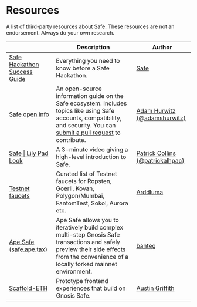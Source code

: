 # Resources

A list of third-party resources about Safe. These resources are not an endorsement. Always do your own research.

|                                                                                                                                            | Description                                                                                                | Author                                                                |
| ------------------------------------------------------------------------------------------------------------------------------------------ | ---------------------------------------------------------------------------------------------------------- | --------------------------------------------------------------------- |
| [Safe Hackathon Success Guide](https://safe-global.notion.site/Safe-Hackathon-Success-Guide-26ccbd7263ab44808d8f00106f35c2d7)                                                                | Everything you need to know before a Safe Hackathon. | [Safe](https://github.com/safe-global)                               |
| [Safe open info](https://hackmd.io/@safe/oi) | An open-source information guide on the Safe ecosystem. Includes topics like using Safe accounts, compatibility, and security. You can [submit a pull request](https://github.com/adam-hurwitz/safe-oi) to contribute.          | [Adam Hurwitz (@adamshurwitz)](https://twitter.com/adamshurwitz)      |
| [Safe \| Lily Pad Look](https://www.youtube.com/watch?v=LqbWQg5nsaE)                                                                       | A 3-minute video giving a high-level introduction to Safe.                                                 | [Patrick Collins (@patrickalhpac)](https://twitter.com/patrickalphac) |
| [Testnet faucets](https://github.com/arddluma/awesome-list-testnet-faucets)                                                                | Curated list of Testnet faucets for Ropsten, Goerli, Kovan, Polygon/Mumbai, FantomTest, Sokol, Aurora etc. | [Arddluma](https://github.com/arddluma)                               |
| [Ape Safe](https://github.com/banteg/ape-safe) ([safe.ape.tax](https://safe.ape.tax))                                                                | Ape Safe allows you to iteratively build complex multi-step Gnosis Safe transactions and safely preview their side effects from the convenience of a locally forked mainnet environment. | [banteg](https://github.com/banteg/ape-safe)|                               |
| [Scaffold-ETH](https://github.com/austintgriffith/scaffold-eth/tree/gnosis-starter-kit)                                                                | Prototype frontend experiences that build on Gnosis Safe. | [Austin Griffith](https://github.com/austintgriffith)                               |


